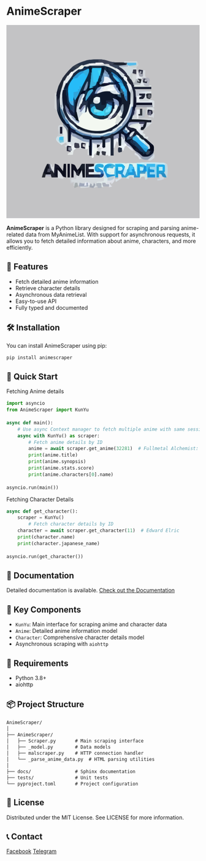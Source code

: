 # AnimeScraper

![AnimeScraper Logo](./docs/assets/icon.svg)

**AnimeScraper** is a Python library designed for scraping and parsing anime-related data from MyAnimeList. With support for asynchronous requests, it allows you to fetch detailed information about anime, characters, and more efficiently.

## 🚀 Features

- Fetch detailed anime information
- Retrieve character details
- Asynchronous data retrieval
- Easy-to-use API
- Fully typed and documented

## 🛠️ Installation

You can install AnimeScraper using pip:

```bash
pip install animescraper
```

## 📖 Quick Start

Fetching Anime details

```python
import asyncio
from AnimeScraper import KunYu

async def main():
    # Use async Context manager to fetch multiple anime with same session
    async with KunYu() as scraper:
        # Fetch anime details by ID
        anime = await scraper.get_anime(32281)  # Fullmetal Alchemist: Brotherhood
        print(anime.title)
        print(anime.synopsis)
        print(anime.stats.score)
        print(anime.characters[0].name)

asyncio.run(main())

```
Fetching Character Details

```python
async def get_character():
    scraper = KunYu()
        # Fetch character details by ID
    character = await scraper.get_character(11)  # Edward Elric
    print(character.name)
    print(character.japanese_name)

asyncio.run(get_character())
```
## 📖 Documentation

Detailed documentation is available. [Check out the Documentation](https://animescraper.readthedocs.io/en/latest/)

## 🌟 Key Components

- `KunYu`: Main interface for scraping anime and character data
- `Anime`: Detailed anime information model
- `Character`: Comprehensive character details model
- Asynchronous scraping with `aiohttp`


## 🔧 Requirements

- Python 3.8+
- aiohttp

## 📦 Project Structure

```
AnimeScraper/
│
├── AnimeScraper/
│   ├── Scraper.py       # Main scraping interface
│   ├── _model.py        # Data models
│   ├── malscraper.py    # HTTP connection handler
│   └── _parse_anime_data.py  # HTML parsing utilities
│
├── docs/                # Sphinx documentation
├── tests/               # Unit tests
└── pyproject.toml       # Project configuration
```
## 📄 License

Distributed under the MIT License. See LICENSE for more information.

## 📞 Contact

[Facebook](https://facebook.com/KiyotakaO.O)
[Telegram](t.me/togayuuta)
